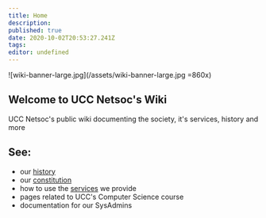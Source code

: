 ```yaml
---
title: Home
description: 
published: true
date: 2020-10-02T20:53:27.241Z
tags: 
editor: undefined
---
```


![wiki-banner-large.jpg](/assets/wiki-banner-large.jpg =860x)

## Welcome to UCC Netsoc's Wiki
UCC Netsoc's public wiki documenting the society, it's services, history and more

## See:
* our [history](/about/history)
* our [constitution](/about/constitution)
* how to use the [services](/services/tutorial) we provide
* pages related to UCC's Computer Science course
* documentation for our SysAdmins
